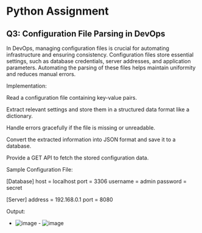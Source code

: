 # Python Assignment

## Q3: Configuration File Parsing in DevOps

In DevOps, managing configuration files is crucial for automating infrastructure and ensuring consistency. Configuration files store essential settings, such as database credentials, server addresses, and application parameters. Automating the parsing of these files helps maintain uniformity and reduces manual errors.

Implementation:

Read a configuration file containing key-value pairs.

Extract relevant settings and store them in a structured data format like a dictionary.

Handle errors gracefully if the file is missing or unreadable.

Convert the extracted information into JSON format and save it to a database.

Provide a GET API to fetch the stored configuration data.

Sample Configuration File:

[Database]
host = localhost
port = 3306
username = admin
password = secret

[Server]
address = 192.168.0.1
port = 8080

Output:
- ![image](https://github.com/user-attachments/assets/c41a65f5-2a34-4755-9ccc-aa0989ad46c2) - ![image](https://github.com/user-attachments/assets/202d42f7-c021-4f1a-8c66-9eb24caeb1b0)




